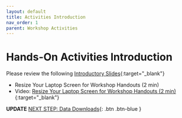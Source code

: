 ```yaml
---
layout: default
title: Activities Introduction
nav_order: 1
parent: Workshop Activities
---
```

# Hands-On Activities Introduction

Please review the following [Introductory Slides](https://docs.google.com/presentation/d/1Mou13Jn0VUoK6b0tSHz_A-_r6-fHS5v87Mj9MGCBRcM/edit#slide=id.g43cf57a7c2_0_0){:target="_blank"}


- Resize Your Laptop Screen for Workshop Handouts (2 min)<br>
- Video: [Resize Your Laptop Screen for Workshop Handouts (2 min)](https://www.youtube.com/watch?v=Igk5hZUfzN0){:target="_blank"}

**UPDATE**
[NEXT STEP: Data Downloads]([basics-data-cleaning.html](https://uviclibraries.github.io/lasercut-maps/data-downloads.html)){: .btn .btn-blue }
